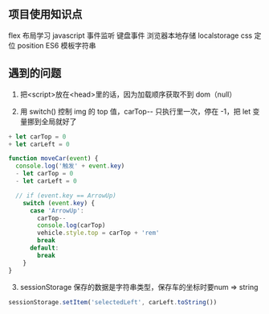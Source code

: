 ## 项目使用知识点

flex 布局学习
javascript 事件监听
键盘事件
浏览器本地存储 localstorage
css 定位 position
ES6 模板字符串

## 遇到的问题

1. 把\<script>放在\<head>里的话，因为加载顺序获取不到 dom（null）

2. 用 switch() 控制 img 的 top 值，carTop-- 只执行里一次，停在 -1，把 let 变量挪到全局就好了

```js
+ let carTop = 0
+ let carLeft = 0

function moveCar(event) {
  console.log('触发' + event.key)
  - let carTop = 0
  - let carLeft = 0

  // if (event.key == ArrowUp)
    switch (event.key) {
      case 'ArrowUp':
        carTop--
        console.log(carTop)
        vehicle.style.top = carTop + 'rem'
        break
      default:
        break
    }
}
```

3. sessionStorage 保存的数据是字符串类型，保存车的坐标时要num => string

```js
sessionStorage.setItem('selectedLeft', carLeft.toString())
```

